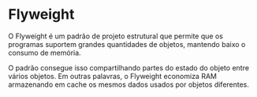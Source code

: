 ﻿
# Flyweight

O Flyweight é um padrão de projeto estrutural que permite que os programas suportem grandes quantidades de objetos, mantendo baixo o consumo de memória.

O padrão consegue isso compartilhando partes do estado do objeto entre vários objetos. Em outras palavras, o Flyweight economiza RAM armazenando em cache os mesmos dados usados por objetos diferentes.